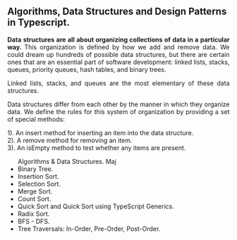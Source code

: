 <h2> Algorithms, Data Structures and Design Patterns in Typescript. </h2>

<p style="text-align:justify;"> <b> Data structures are all about organizing collections of data in a particular way. </b>
This organization is defined by how we add and remove data. We could dream up hundreds of possible data structures, but there are certain ones that are an essential part of software development: linked lists, stacks, queues, priority queues, hash tables, and binary trees.<p>
  
<p style="text-align:justify;" > Linked lists, stacks, and queues are the most elementary of these data structures. </p>
<p style="text-align:justify;">Data structures differ from each other by the manner in which they organize data. We define the rules for this system of organization by providing a set of special methods: </p>

1). An insert method for inserting an item into the data structure. <br>
2). A remove method for removing an item.<br>
3). An isEmpty method to test whether any items are present. <br>
<ul>
<caption>Algorithms & Data Structures.</caption>
  Maj
<li>Binary Tree.</li>
<li>Insertion Sort.</li>
<li>Selection Sort.</li>
<li>Merge Sort.</li>
<li>Count Sort.</li>
<li>Quick Sort and Quick Sort using TypeScript Generics.</li>
<li>Radix Sort.</li>
<li>BFS - DFS.</li>
<li>Tree Traversals: In-Order, Pre-Order, Post-Order.</li>
</ul>
